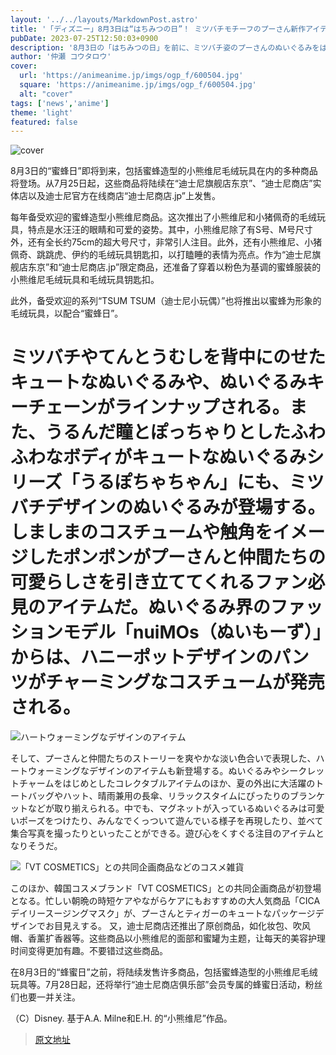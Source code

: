 ```yaml
---
layout: '../../layouts/MarkdownPost.astro'
title: '「ディズニー」8月3日は“はちみつの日”！ ミツバチモチーフのプーさん新作アイテムが登場♪'
pubDate: 2023-07-25T12:50:03+0900
description: '8月3日の「はちみつの日」を前に、ミツバチ姿のプーさんのぬいぐるみをはじめとする多数アイテムが登場。「ディズニーフラッグシップ東京」と「ディズニーストア」店舗、ディズニーの公式オンラインストア「ディズニーストア.jp」にて、7月25日より順次発売される。'
author: '仲瀬 コウタロウ'
cover:
  url: 'https://animeanime.jp/imgs/ogp_f/600504.jpg'
  square: 'https://animeanime.jp/imgs/ogp_f/600504.jpg'
  alt: "cover"
tags: ['news','anime']
theme: 'light'
featured: false
---
```


![cover](https://animeanime.jp/imgs/ogp_f/600504.jpg)

8月3日的“蜜蜂日”即将到来，包括蜜蜂造型的小熊维尼毛绒玩具在内的多种商品将登场。从7月25日起，这些商品将陆续在“迪士尼旗舰店东京”、“迪士尼商店”实体店以及迪士尼官方在线商店“迪士尼商店.jp”上发售。

每年备受欢迎的蜜蜂造型小熊维尼商品。这次推出了小熊维尼和小猪佩奇的毛绒玩具，特点是水汪汪的眼睛和可爱的姿势。其中，小熊维尼除了有S号、M号尺寸外，还有全长约75cm的超大号尺寸，非常引人注目。此外，还有小熊维尼、小猪佩奇、跳跳虎、伊约的毛绒玩具钥匙扣，以打瞌睡的表情为亮点。作为“迪士尼旗舰店东京”和“迪士尼商店.jp”限定商品，还准备了穿着以粉色为基调的蜜蜂服装的小熊维尼毛绒玩具和毛绒玩具钥匙扣。

此外，备受欢迎的系列“TSUM TSUM（迪士尼小玩偶）”也将推出以蜜蜂为形象的毛绒玩具，以配合“蜜蜂日”。
# ミツバチやてんとうむしを背中にのせたキュートなぬいぐるみや、ぬいぐるみキーチェーンがラインナップされる。また、うるんだ瞳とぽっちゃりとしたふわふわなボディがキュートなぬいぐるみシリーズ「うるぽちゃちゃん」にも、ミツバチデザインのぬいぐるみが登場する。しましまのコスチュームや触角をイメージしたポンポンがプーさんと仲間たちの可愛らしさを引き立ててくれるファン必見のアイテムだ。ぬいぐるみ界のファッションモデル「nuiMOs（ぬいもーず）」からは、ハニーポットデザインのパンツがチャーミングなコスチュームが発売される。

![ハートウォーミングなデザインのアイテム](https://animeanime.jp/imgs/zoom/600503.jpg)

そして、プーさんと仲間たちのストーリーを爽やかな淡い色合いで表現した、ハートウォーミングなデザインのアイテムも新登場する。ぬいぐるみやシークレットチャームをはじめとしたコレクタブルアイテムのほか、夏の外出に大活躍のトートバッグやハット、晴雨兼用の長傘、リラックスタイムにぴったりのブランケットなどが取り揃えられる。中でも、マグネットが入っているぬいぐるみは可愛いポーズをつけたり、みんなでくっついて遊んでいる様子を再現したり、並べて集合写真を撮ったりといったことができる。遊び心をくすぐる注目のアイテムとなりそうだ。

![「VT COSMETICS」との共同企画商品などのコスメ雑貨](https://animeanime.jp/imgs/zoom/600510.jpg)

このほか、韓国コスメブランド「VT COSMETICS」との共同企画商品が初登場となる。忙しい朝晩の時短ケアやながらケアにもおすすめの大人気商品「CICA デイリースージングマスク」が、プーさんとティガーのキュートなパッケージデザインでお目見えする。
又，迪士尼商店还推出了原创商品，如化妆包、吹风帽、香薰扩香器等。这些商品以小熊维尼的面部和蜜罐为主题，让每天的美容护理时间变得更加有趣。不要错过这些商品。

在8月3日的“蜂蜜日”之前，将陆续发售许多商品，包括蜜蜂造型的小熊维尼毛绒玩具等。7月28日起，还将举行“迪士尼商店俱乐部”会员专属的蜂蜜日活动，粉丝们也要一并关注。

（C）Disney.   基于A.A.   Milne和E.H.   的“小熊维尼”作品。

>[原文地址](https://animeanime.jp/article/2023/07/25/78812.html)  